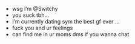 - wsg I’m @Switchy
- you suck tbh...
-  I’m currently dating sym the best gf ever ...
-  fuck you and ur feelings 
- can find me in ur moms dms if you wanna chat

<!---
Switchytoopro/Switchytoopro is a ✨ special ✨ repository because its `README.md` (this file) appears on your GitHub profile.
You can click the Preview link to take a look at your changes.
--->

